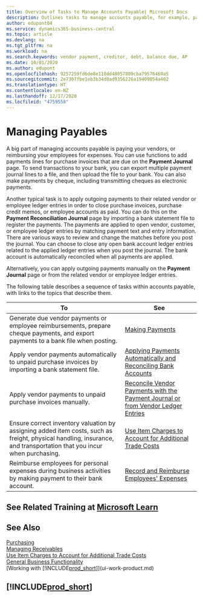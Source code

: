 ```yaml
---
title: Overview of Tasks to Manage Accounts Payable| Microsoft Docs
description: Outlines tasks to manage accounts payable, for example, paying creditors or applying outgoing payments to ledger entries to close invoices or credit memos.
author: edupont04
ms.service: dynamics365-business-central
ms.topic: article
ms.devlang: na
ms.tgt_pltfrm: na
ms.workload: na
ms.search.keywords: vendor payment, creditor, debt, balance due, AP
ms.date: 10/01/2020
ms.author: edupont
ms.openlocfilehash: 9257259fd6de8e118dd48057809cba79576469a5
ms.sourcegitcommit: 2e7307fbe1eb3b34d0ad9356226a19409054a402
ms.translationtype: HT
ms.contentlocale: en-NZ
ms.lasthandoff: 12/17/2020
ms.locfileid: "4759558"
---
```

# <a name="managing-payables"></a>Managing Payables

A big part of managing accounts payable is paying your vendors, or reimbursing your employees for expenses. You can use functions to add payments lines for purchase invoices that are due on the **Payment Journal** page. To send transactions to your bank, you can export multiple payment journal lines to a file, and then upload the file to your bank. You can also make payments by cheque, including transmitting cheques as electronic payments.

Another typical task is to apply outgoing payments to their related vendor or employee ledger entries in order to close purchase invoices, purchase credit memos, or employee accounts as paid. You can do this on the **Payment Reconciliation Journal** page by importing a bank statement file to register the payments. The payments are applied to open vendor, customer, or employee ledger entries by matching payment text and entry information. There are various ways to review and change the matches before you post the journal. You can choose to close any open bank account ledger entries related to the applied ledger entries when you post the journal. The bank account is automatically reconciled when all payments are applied.

Alternatively, you can apply outgoing payments manually on the **Payment Journal** page or from the related vendor or employee ledger entries.

The following table describes a sequence of tasks within accounts payable, with links to the topics that describe them.

| To | See |
| --- | --- |
| Generate due vendor payments or employee reimbursements, prepare cheque payments, and export payments to a bank file when posting. |[Making Payments](payables-make-payments.md) |
| Apply vendor payments automatically to unpaid purchase invoices by importing a bank statement file. |[Applying Payments Automatically and Reconciling Bank Accounts](receivables-apply-payments-auto-reconcile-bank-accounts.md) |
| Apply vendor payments to unpaid purchase invoices manually. |[Reconcile Vendor Payments with the Payment Journal or from Vendor Ledger Entries](payables-how-apply-purchase-transactions-manually.md) |
|Ensure correct inventory valuation by assigning added item costs, such as freight, physical handling, insurance, and transportation that you incur when purchasing.|[Use Item Charges to Account for Additional Trade Costs](payables-how-assign-item-charges.md)|
|Reimburse employees for personal expenses during business activities by making payment to their bank account.|[Record and Reimburse Employees' Expenses](finance-how-record-reimburse-employee-expenses.md)|

## <a name="see-related-training-at-microsoft-learn"></a>See Related Training at [Microsoft Learn](/learn/paths/process-customer-vendor-payments-dynamics-365-business-central/)

## <a name="see-also"></a>See Also
[Purchasing](purchasing-manage-purchasing.md)  
[Managing Receivables](receivables-manage-receivables.md)  
[Use Item Charges to Account for Additional Trade Costs](payables-how-assign-item-charges.md)  
[General Business Functionality](ui-across-business-areas.md)  
[Working with [!INCLUDE[prod_short](includes/prod_short.md)]](ui-work-product.md)

## [!INCLUDE[prod_short](includes/free_trial_md.md)]  

